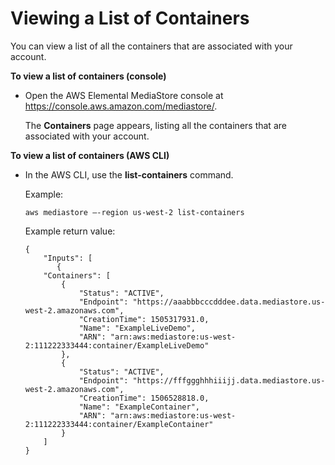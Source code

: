 # Viewing a List of Containers<a name="containers-view-list"></a>

You can view a list of all the containers that are associated with your account\.

**To view a list of containers \(console\)**

+ Open the AWS Elemental MediaStore console at [https://console\.aws\.amazon\.com/mediastore/](https://console.aws.amazon.com/mediastore/)\.

  The **Containers** page appears, listing all the containers that are associated with your account\.

**To view a list of containers \(AWS CLI\)**

+ In the AWS CLI, use the **list\-containers** command\.

  Example:

  ```
  aws mediastore –-region us-west-2 list-containers
  ```

  Example return value:

  ```
  {
      "Inputs": [
         {
      "Containers": [
          {
              "Status": "ACTIVE",
              "Endpoint": "https://aaabbbcccdddee.data.mediastore.us-west-2.amazonaws.com",
              "CreationTime": 1505317931.0,
              "Name": "ExampleLiveDemo",
              "ARN": "arn:aws:mediastore:us-west-2:111222333444:container/ExampleLiveDemo"
          },
          {
              "Status": "ACTIVE",
              "Endpoint": "https://fffggghhhiiijj.data.mediastore.us-west-2.amazonaws.com",
              "CreationTime": 1506528818.0,
              "Name": "ExampleContainer",
              "ARN": "arn:aws:mediastore:us-west-2:111222333444:container/ExampleContainer"
          }
      ]
  }
  ```
